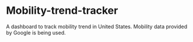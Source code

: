 # Mobility-trend-tracker
A dashboard to track mobility trend in United States. Mobility data provided by Google is being used. 
